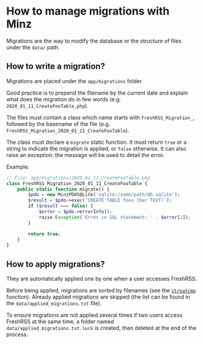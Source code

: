 # How to manage migrations with Minz

Migrations are the way to modify the database or the structure of files under the `data/` path.

## How to write a migration?

Migrations are placed under the `app/migrations` folder.

Good practice is to prepend the filename by the current date and explain what does the migration do in few words (e.g. `2020_01_11_CreateFooTable.php`).

The files must contain a class which name starts with `FreshRSS_Migration_`, followed by the basename of the file (e.g. `FreshRSS_Migration_2020_01_11_CreateFooTable`).

The class must declare a `migrate` static function. It must return `true` or a string to indicate the migration is applied, or `false` otherwise. It can also raise an exception: the message will be used to detail the error.

Example:

```php
// File: app/migrations/2020_01_11_CreateFooTable.php
class FreshRSS_Migration_2020_01_11_CreateFooTable {
	public static function migrate() {
		$pdo = new MinzPDOSQLite('sqlite:/some/path/db.sqlite');
		$result = $pdo->exec('CREATE TABLE foos (bar TEXT)');
		if ($result === false) {
			$error = $pdo->errorInfo();
			raise Exception('Error in SQL statement: ' . $error[2]);
		}

		return true;
	}
}
```

## How to apply migrations?

They are automatically applied one by one when a user accesses FreshRSS.

Before being applied, migrations are sorted by filenames (see the [`strnatcmp`](https://www.php.net/manual/en/function.strnatcmp.php) function). Already applied migrations are skipped (the list can be found in the `data/applied_migrations.txt` file).

To ensure migrations are not applied several times if two users access FreshRSS at the same time, a folder named `data/applied_migrations.txt.lock` is created, then deleted at the end of the process.
